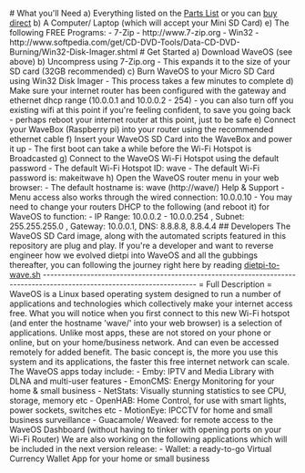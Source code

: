 <p># What you'll Need a) Everything listed on the <a href="https://github.com/unclehowell/WaveOS/blob/master/parts-list.csv">Parts List</a> or you can <a href="#">buy direct</a> b) A Computer/ Laptop (which will accept your Mini SD Card) e) The following FREE Programs: - 7-Zip - http://www.7-zip.org - Win32 - http://www.softpedia.com/get/CD-DVD-Tools/Data-CD-DVD-Burning/Win32-Disk-Imager.shtml # Get Started a) Download WaveOS (see above) b) Uncompress using 7-Zip.org - This expands it to the size of your SD card (32GB recommended) c) Burn WaveOS to your Micro SD Card using Win32 Disk Imager - This process takes a few minutes to complete d) Make sure your internet router has been configured with the gateway and ethernet dhcp range (10.0.0.1 and 10.0.0.2 - 254) - you can also turn off you existing wifi at this point if you're feeling confident, to save you going back - perhaps reboot your internet router at this point, just to be safe e) Connect your WaveBox (Raspberry pi) into your router using the recommended ethernet cable f) Insert your WaveOS SD Card into the WaveBox and power it up - The first boot can take a while before the Wi-Fi Hotspot is Broadcasted g) Connect to the WaveOS Wi-Fi Hotspot using the default password - The default Wi-Fi Hotspot ID: wave - The default Wi-Fi password is: makeitwave h) Open the WaveOS router menu in your web browser: - The default hostname is: wave (http://wave/) Help &amp; Support - Menu access also works through the wired connection: 10.0.0.10 - You may need to change your routers DHCP to the following (and reboot it) for WaveOS to function: - IP Range: 10.0.0.2 - 10.0.0.254 , Subnet: 255.255.255.0 , Gateway: 10.0.0.1, DNS: 8.8.8.8, 8.8.4.4 ## Developers The WaveOS SD Card image, along with the automated scripts featured in this repository are plug and play. If you're a developer and want to reverse engineer how we evolved dietpi into WaveOS and all the gubbings thereafter, you can following the journey right here by reading <a href="https://github.com/unclehowell/WaveOS/blob/master/dietpi-to-wave.sh">dietpi-to-wave.sh</a> ------------------------------------------------------------------------------------------------------------------------ = Full Description = WaveOS is a Linux based operating system designed to run a number of applications and technologies which collectively make your internet access free. What you will notice when you first connect to this new Wi-Fi hotspot (and enter the hostname 'wave/' into your web browser) is a selection of applications. Unlike most apps, these are not stored on your phone or online, but on your home/business network. And can even be accessed remotely for added benefit. The basic concept is, the more you use this system and its applications, the faster this free internet network can scale. The WaveOS apps today include: - Emby: IPTV and Media Library with DLNA and multi-user features - EmonCMS: Energy Monitoring for your home &amp; small business - NetStats: Visually stunning statistics to see CPU, storage, memory etc - OpenHAB: Home Control, for use with smart lights, power sockets, switches etc - MotionEye: IPCCTV for home and small business surveillance - Guacamole/ Weaved: for remote access to the WaveOS Dashboard (without having to tinker with opening ports on your Wi-Fi Router) We are also working on the following applications which will be included in the next version release: - Wallet: a ready-to-go Virtual Currency Wallet App for your home or small business</p>
